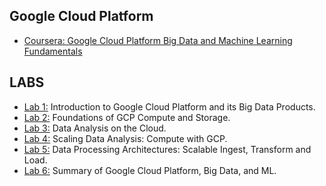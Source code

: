 ## Google Cloud Platform

 - [Coursera: Google Cloud Platform Big Data and Machine Learning Fundamentals](https://www.coursera.org/learn/gcp-big-data-ml-fundamentals/home/info)

## LABS

 - [Lab 1:](https://gitlab.com/nadyaK/Google_cloud/blob/master/Lab1.md) Introduction to Google Cloud Platform and its Big Data Products.
 - [Lab 2:](https://gitlab.com/nadyaK/Google_cloud/blob/master/Lab2.md) Foundations of GCP Compute and Storage.
 - [Lab 3:](https://gitlab.com/nadyaK/Google_cloud/blob/master/Lab3.md) Data Analysis on the Cloud.
 - [Lab 4:](https://gitlab.com/nadyaK/Google_cloud/blob/master/Lab4.md) Scaling Data Analysis: Compute with GCP.
 - [Lab 5:](https://gitlab.com/nadyaK/Google_cloud/blob/master/Lab5&6.md) Data Processing Architectures: Scalable Ingest, Transform and Load.
 - [Lab 6:](https://gitlab.com/nadyaK/Google_cloud/blob/master/Lab5&6.md) Summary of Google Cloud Platform, Big Data, and ML.
